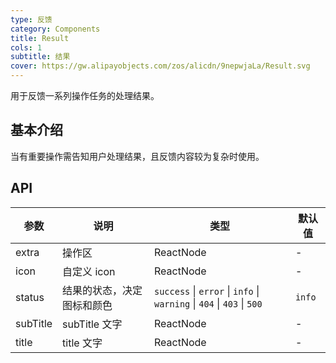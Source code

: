 ```yaml
---
type: 反馈
category: Components
title: Result
cols: 1
subtitle: 结果
cover: https://gw.alipayobjects.com/zos/alicdn/9nepwjaLa/Result.svg
---
```


用于反馈一系列操作任务的处理结果。

## 基本介绍

当有重要操作需告知用户处理结果，且反馈内容较为复杂时使用。

## API

| 参数 | 说明 | 类型 | 默认值 |
| --- | --- | --- | --- |
| extra | 操作区 | ReactNode | - |
| icon | 自定义 icon | ReactNode | - |
| status | 结果的状态，决定图标和颜色 | `success` \| `error` \| `info` \| `warning` \| `404` \| `403` \| `500` | `info` |
| subTitle | subTitle 文字 | ReactNode | - |
| title | title 文字 | ReactNode | - |
